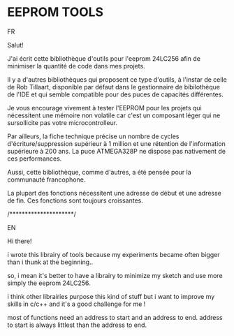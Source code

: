 # EEPROM TOOLS

FR

Salut!

J'ai écrit cette bibliothèque d'outils pour l'eeprom 24LC256 afin de minimiser la quantité de code dans mes projets.

Il y a d'autres bibliothèques qui proposent ce type d'outils, à l'instar de celle de Rob Tillaart, disponible par défaut dans le gestionnaire de bibilothèque de l'IDE et qui semble compatible pour des puces de capacités différentes. 

Je vous encourage vivement à tester l'EEPROM pour les projets qui nécessitent une mémoire non volatile car c'est un composant léger qui ne sursollicite pas votre microcontrolleur.

Par ailleurs, la fiche technique précise un nombre de cycles d'écriture/suppression supérieur à 1 million et une rétention de l'information supérieure à 200 ans. La puce ATMEGA328P ne dispose pas nativement de ces performances. 

Aussi, cette bibliothèque, comme d'autres, a été pensée pour la communauté francophone.

La plupart des fonctions nécessitent une adresse de début et une adresse de fin. Ces fonctions sont toujours croissantes.

/*********************/

EN

Hi there!

i wrote this librairy of tools because my experiments became often bigger than i thunk at the beginning..

so, i mean it's better to have a librairy to minimize my sketch and use more simply the eeprom 24LC256. 

i think other librairies purpose this kind of stuff but i want to improve my skills in c/c++ and it's a good challenge for me !

most of functions need an address to start and an address to end. address to start is always littlest than the address to end.
